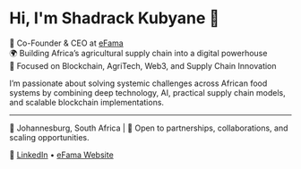 # Hi, I'm Shadrack Kubyane 👋

🚀 Co-Founder & CEO at [eFama](https://efama.africa)  
🌍 Building Africa’s agricultural supply chain into a digital powerhouse  
🔗 Focused on Blockchain, AgriTech, Web3, and Supply Chain Innovation  

I’m passionate about solving systemic challenges across African food systems by combining deep technology, AI, practical supply chain models, and scalable blockchain implementations. 

---
📍 Johannesburg, South Africa | 🤝 Open to partnerships, collaborations, and scaling opportunities.

🔹 [LinkedIn](https://www.linkedin.com/in/shadrackkubyane/) • [eFama Website](https://efama.africa)
